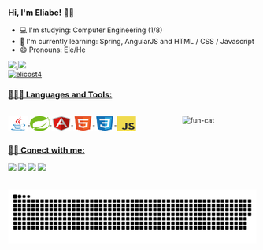<h3>Hi, I'm Eliabe! 👋🏽</h3>

- 💻 I'm studying: Computer Engineering (1/8)
- 🧠 I'm currently learning: Spring, AngularJS and HTML / CSS / Javascript
- 😄 Pronouns: Ele/He

<div>
   <a href="https://github.com/elicost4">
  <img height="180em" src="https://github-readme-stats.vercel.app/api?username=elicost4&show_icons=true&theme=dracula&include_all_commits=true&count_private=true"/>
  <img height="180em" src="https://github-readme-stats.vercel.app/api/top-langs/?username=elicost4&layout=compact&langs_count=7&theme=dracula"/>
</div>
<div>
    <img src="https://komarev.com/ghpvc/?username=elicost4&color=blue" alt="elicost4"/>
</div>
 <h3>👨🏽‍💻 Languages and Tools:</h3>    
  <div style="display: inline_block"><br>
   <i class="devicon-java-plain"></i>
   <img align="center" alt="Eli-Java" height="30" width="40" src="https://raw.githubusercontent.com/devicons/devicon/master/icons/java/java-original.svg">
   <img align="center" alt="Eli-Spring" height="30" width="40" src="https://raw.githubusercontent.com/devicons/devicon/master/icons/spring/spring-original.svg">
   <img align="center" alt="Eli-AngularJS" height="30" width="40" src="https://raw.githubusercontent.com/devicons/devicon/master/icons/angularjs/angularjs-original.svg">
   <img align="center" alt="Eli-HTML5" height="30" width="40" src="https://raw.githubusercontent.com/devicons/devicon/master/icons/html5/html5-original.svg">
   <img align="center" alt="Eli-CSS3" height="30" width="40" src="https://raw.githubusercontent.com/devicons/devicon/master/icons/css3/css3-original.svg">
   <img align="center" alt="Eli-Javascript" height="30" width="40" src="https://raw.githubusercontent.com/devicons/devicon/master/icons/javascript/javascript-original.svg">
   <img align="right" alt="fun-cat" width="150rem" height="150rem" src="https://media3.giphy.com/media/JIX9t2j0ZTN9S/giphy.gif?cid=ecf05e47vqq55vq6sq5ya2adk39wi6sfgfx22ma5evcwzfre&rid=giphy.gif&ct=g">
  </div>
    
##
    
<div>
    <h3>🤝🏽 Conect with me:</h3>
    <a alt="My-Email" href="mailto:eliabecostaa@outlook.com" target="_blank"><img src="https://img.shields.io/badge/Microsoft_Outlook-0078D4?style=for-the-badge&logo=microsoft-outlook&logoColor=white"></a>
    <a alt="My-LinkedIn-Profile" href="https://www.linkedin.com/in/eliabecosta/" target="_blank"><img src="https://img.shields.io/badge/LinkedIn-0077B5?style=for-the-badge&logo=linkedin&logoColor=white"></a>
    <a alt="Link-For-My-Telegram-Number" href="https://t.me/elicost4" target="_blank"><img src="https://img.shields.io/badge/Telegram-2CA5E0?style=for-the-badge&logo=telegram&logoColor=white"></a>
    <a alt="My-Instagram" href="https://www.instagram.com/elicost4/" target="_blank"><img src="https://img.shields.io/badge/Instagram-E4405F?style=for-the-badge&logo=instagram&logoColor=white"></a>
</div>
   
![Snake animation](https://github.com/elicost4/elicost4/blob/output/github-contribution-grid-snake.svg)
